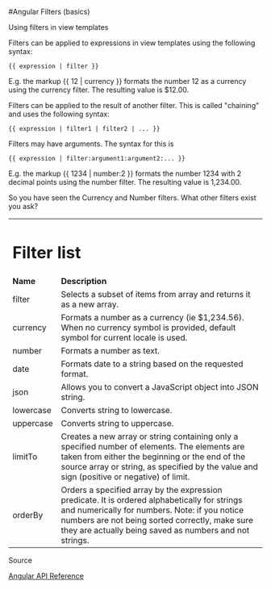#Angular Filters (basics)

Using filters in view templates

Filters can be applied to expressions in view templates using the following syntax:

    {{ expression | filter }}
E.g. the markup {{ 12 | currency }} formats the number 12 as a currency using the currency filter. The resulting value is $12.00.

Filters can be applied to the result of another filter. This is called "chaining" and uses the following syntax:

    {{ expression | filter1 | filter2 | ... }}
Filters may have arguments. The syntax for this is

    {{ expression | filter:argument1:argument2:... }}
E.g. the markup {{ 1234 | number:2 }} formats the number 1234 with 2 decimal points using the number filter. The resulting value is 1,234.00.

So you have seen the Currency and Number filters. What other filters exist you ask?

<table>
<tr><td colspan=2><h1>Filter list</h1></td></tr>
<tr><td><b>Name</b></td><td><b>Description</b></td></tr>
<tr><td>filter</td><td>Selects a subset of items from array and returns it as a new array.
</td></tr>
<tr><td>currency</td><td>Formats a number as a currency (ie $1,234.56). When no currency symbol is provided, default symbol for current locale is used.</td></tr>
<tr><td>number</td><td>Formats a number as text.</td></tr>
<tr><td>date</td><td>Formats date to a string based on the requested format.</td></tr>
<tr><td>json</td><td>Allows you to convert a JavaScript object into JSON string.</td></tr>
<tr><td>lowercase</td><td>Converts string to lowercase.</td></tr>
<tr><td>uppercase</td><td>Converts string to uppercase.</td></tr>
<tr><td>limitTo	</td><td>Creates a new array or string containing only a specified number of elements. The elements are taken from either the beginning or the end of the source array or string, as specified by the value and sign (positive or negative) of limit.</td></tr>
<tr><td>orderBy	</td><td>Orders a specified array by the expression predicate. It is ordered alphabetically for strings and numerically for numbers. Note: if you notice numbers are not being sorted correctly, make sure they are actually being saved as numbers and not strings.</td></tr>
</table>

Source

[Angular API Reference](https://docs.angularjs.org/api/ng)


	







